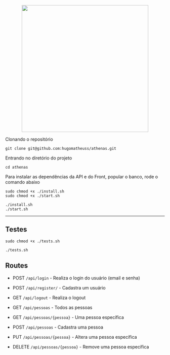 <p align="center"><a href="https://laravel.com" target="_blank"><img src="https://raw.githubusercontent.com/laravel/art/master/logo-lockup/5%20SVG/2%20CMYK/1%20Full%20Color/laravel-logolockup-cmyk-red.svg" width="400"></a></p>

Clonando o repositório

    git clone git@github.com:hugomatheuss/athenas.git

Entrando no diretório do projeto

    cd athenas

Para instalar as dependências da API e do Front, popular o banco, rode o comando abaixo
    
    sudo chmod +x ./install.sh
    sudo chmod +x ./start.sh

    ./install.sh
    ./start.sh


----------
## Testes

    sudo chmod +x ./tests.sh

    ./tests.sh

## Routes
- POST `/api/login` - Realiza o login do usuário (email e senha)
- POST `/api/register/` - Cadastra um usuário
- GET `/api/logout` - Realiza o logout

- GET `/api/pessoas` - Todos as pessoas
- GET `/api/pessoas/{pessoa}` - Uma pessoa específica
- POST `/api/pessoas` - Cadastra uma pessoa
- PUT `/api/pessoas/{pessoa}` - Altera uma pessoa específica
- DELETE `/api/pessoas/{pessoa}` - Remove uma pessoa específica
